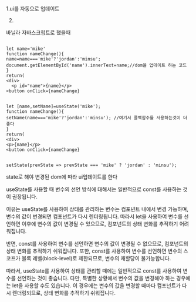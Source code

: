1.ui를 자동으로 업데이트

2.

바닐라 자바스크립트로 했을때 

```

let name='mike'
function nameChange(){
name=name==='mike'?'jordan':'minsu';
document.getElementById('name').innerText=name;//dom을 업데이트 하는 코드
}
return(
<div>
  <p id="name">{name}</p>
<button onClick={nameChange}

```

```

let [name,setName]=useState('mike');
function nameChange(){
setName(name==='mike'?'jordan':'minsu'); //여기서 콜백함수를 사용하는것이 더 좋다
}
return(
<div>
<p>{name}</p>
<button onClick={nameChange}

```

```

setState(prevState => prevState === 'mike' ? 'jordan' : 'minsu');

```

state로 해야 변경된 dom에 따라 ui업데이트를 한다

useState를 사용할 때 변수의 선언 방식에 대해서는 일반적으로 const를 사용하는 것이 권장됩니다.

이유는 useState를 사용하여 상태를 관리하는 변수는 컴포넌트 내에서 변경 가능하며, 변수의 값이 변경되면 컴포넌트가 다시 렌더링됩니다. 따라서 let을 사용하여 변수를 선언하면 이후에 변수의 값이 변경될 수 있으므로, 컴포넌트의 상태 변화를 추적하기 어려워집니다.

반면, const를 사용하여 변수를 선언하면 변수의 값이 변경될 수 없으므로, 컴포넌트의 상태 변화를 추적하기 쉬워집니다. 또한, const를 사용하여 변수를 선언하면 변수의 스코프가 블록 레벨(block-level)로 제한되므로, 변수의 재할당이 불가능합니다.

따라서, useState를 사용하여 상태를 관리할 때에는 일반적으로 const를 사용하여 변수를 선언하는 것이 좋습니다. 다만, 특별한 상황에서 변수의 값을 변경해야 하는 경우에는 let을 사용할 수도 있습니다. 이 경우에는 변수의 값을 변경할 때마다 컴포넌트가 다시 렌더링되므로, 상태 변화를 추적하기 쉬워집니다.
